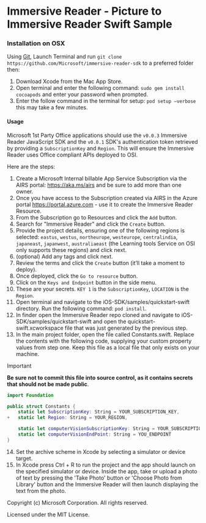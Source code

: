 # Immersive Reader - Picture to Immersive Reader Swift Sample

### Installation on OSX

Using [Git](https://git-scm.com/), Launch Terminal and run `git clone https://github.com/Microsoft/immersive-reader-sdk` to a preferred folder then:

1. Download Xcode from the Mac App Store.
2. Open terminal and enter the following command: `sudo gem install cocoapods` and enter your password when prompted. 
3. Enter the follow command in the terminal for setup: `pod setup –verbose` this may take a few minutes.

#### Usage

Microsoft 1st Party Office applications should use the `v0.0.3` Immersive Reader JavaScript SDK and the `v0.0.1` SDK's authentication token retrieved by providing a `SubscriptionKey` and `Region`. This will ensure the Immersive Reader uses Office compliant APIs deployed to OSI.

Here are the steps:

1. Create a Microsoft Internal billable App Service Subscription via the AIRS portal: https://aka.ms/airs and be sure to add more than one owner.
1. Once you have access to the Subscription created via AIRS in the Azure portal https://portal.azure.com - use it to create the Immersive Reader Resource.
1. From the Subscription go to Resources and click the `Add` button.
1. Search for "Immersive Reader" and click the `Create` button.
1. Provide the project details, ensuring one of the following regions is selected: `eastus`, `westus`, `northeurope`, `westeurope`, `centralindia`, `japaneast`, `japanwest`, `australiaeast` (the Learning tools Service on OSI only supports these regions) and click next.
1. (optional) Add any tags and click next.
1. Review the terms and click the `Create` button (it’ll take a moment to deploy).
1. Once deployed, click the `Go to resource` button.
1. Click on the `Keys and Endpoint` button in the side menu.
1. These are your secrets. `KEY 1` is the `SubscriptionKey`, `LOCATION` is the `Region`.
1. Open terminal and navigate to the iOS-SDK/samples/quickstart-swift directory. Run the following command: `pod install`.
1. In finder open the Immersive Reader repo cloned and navigate to iOS-SDK/samples/quickstart-swift and open the quickstart-swift.xcworkspace file that was just generated by the previous step.
1. In the main project folder, open the file called Constants.swift. Replace the contents with the following code, supplying your custom property values from step one. Keep this file as a local file that only exists on your machine.

> [!IMPORTANT]
> **Be sure not to commit this file into source control, as it contains secrets that should not be made public**.

```swift
import Foundation

public struct Constants {
    static let SubscriptionKey: String = YOUR_SUBSCRIPTION_KEY,
+   static let Region: String = YOUR_REGION,

    static let computerVisionSubscriptionKey: String = YOUR_SUBSCRIPTION_KEY,
    static let computerVisionEndPoint: String = YOU_ENDPOINT
}
```

14. Set the archive scheme in Xcode by selecting a simulator or device target.
15. In Xcode press Ctrl + R to run the project and the app should launch on the specified simulator or device. Inside the app, take or upload a photo of text by pressing the 'Take Photo' button or 'Choose Photo from Library' button and the Immersive Reader will then launch displaying the text from the photo.



Copyright (c) Microsoft Corporation. All rights reserved.

Licensed under the MIT License.
